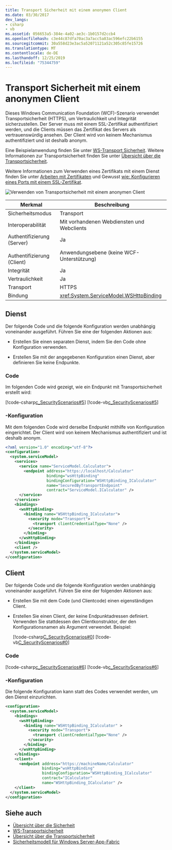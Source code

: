 ```yaml
---
title: Transport Sicherheit mit einem anonymen Client
ms.date: 03/30/2017
dev_langs:
- csharp
- vb
ms.assetid: 056653a5-384e-4a02-ae3c-1b0157d2ccb4
ms.openlocfilehash: c3e44c87dfa70ac3a7acc5a83ac596efc22b6155
ms.sourcegitcommit: 30a558d23e3ac5a52071121a52c305c85fe15726
ms.translationtype: MT
ms.contentlocale: de-DE
ms.lasthandoff: 12/25/2019
ms.locfileid: "75344759"
---
```

# <a name="transport-security-with-an-anonymous-client"></a>Transport Sicherheit mit einem anonymen Client

Dieses Windows Communication Foundation (WCF)-Szenario verwendet Transportsicherheit (HTTPS), um Vertraulichkeit und Integrität sicherzustellen. Der Server muss mit einem SSL-Zertifikat authentifiziert werden, und die Clients müssen das Zertifikat des Servers als vertrauenswürdig ansehen. Der Client wird von keinem Mechanismus authentifiziert und ist deshalb anonym.

Eine Beispielanwendung finden Sie unter [WS-Transport Sicherheit](../samples/ws-transport-security.md). Weitere Informationen zur Transportsicherheit finden Sie unter [Übersicht über die Transportsicherheit](transport-security-overview.md).

Weitere Informationen zum Verwenden eines Zertifikats mit einem Dienst finden Sie unter [Arbeiten mit Zertifikaten](working-with-certificates.md) und Gewusst [wie: Konfigurieren eines Ports mit einem SSL-Zertifikat](how-to-configure-a-port-with-an-ssl-certificate.md).

![Verwenden von Transportsicherheit mit einem anonymen Client](./media/8fa2e931-0cfb-4aaa-9272-91d652b85d8d.gif)

|Merkmal|Beschreibung|
|--------------------|-----------------|
|Sicherheitsmodus|Transport|
|Interoperabilität|Mit vorhandenen Webdiensten und Webclients|
|Authentifizierung (Server)<br /><br /> Authentifizierung (Client)|Ja<br /><br /> Anwendungsebene (keine WCF-Unterstützung)|
|Integrität|Ja|
|Vertraulichkeit|Ja|
|Transport|HTTPS|
|Bindung|<xref:System.ServiceModel.WSHttpBinding>|

## <a name="service"></a>Dienst

Der folgende Code und die folgende Konfiguration werden unabhängig voneinander ausgeführt. Führen Sie eine der folgenden Aktionen aus:

- Erstellen Sie einen separaten Dienst, indem Sie den Code ohne Konfiguration verwenden.

- Erstellen Sie mit der angegebenen Konfiguration einen Dienst, aber definieren Sie keine Endpunkte.

### <a name="code"></a>Code

Im folgenden Code wird gezeigt, wie ein Endpunkt mit Transportsicherheit erstellt wird:

[!code-csharp[c_SecurityScenarios#5](~/samples/snippets/csharp/VS_Snippets_CFX/c_securityscenarios/cs/source.cs#5)]
[!code-vb[c_SecurityScenarios#5](~/samples/snippets/visualbasic/VS_Snippets_CFX/c_securityscenarios/vb/source.vb#5)]

### <a name="configuration"></a>-Konfiguration

Mit dem folgenden Code wird derselbe Endpunkt mithilfe von Konfiguration eingerichtet. Der Client wird von keinem Mechanismus authentifiziert und ist deshalb anonym.

```xml
<?xml version="1.0" encoding="utf-8"?>
<configuration>
  <system.serviceModel>
    <services>
      <service name="ServiceModel.Calculator">
        <endpoint address="https://localhost/Calculator"
                  binding="wsHttpBinding"
                  bindingConfiguration="WSHttpBinding_ICalculator"
                  name="SecuredByTransportEndpoint"
                  contract="ServiceModel.ICalculator" />
      </service>
    </services>
    <bindings>
      <wsHttpBinding>
        <binding name="WSHttpBinding_ICalculator">
          <security mode="Transport">
            <transport clientCredentialType="None" />
          </security>
        </binding>
      </wsHttpBinding>
    </bindings>
    <client />
  </system.serviceModel>
</configuration>
```

## <a name="client"></a>Client

Der folgende Code und die folgende Konfiguration werden unabhängig voneinander ausgeführt. Führen Sie eine der folgenden Aktionen aus:

- Erstellen Sie mit dem Code (und Clientcode) einen eigenständigen Client.

- Erstellen Sie einen Client, der keine Endpunktadressen definiert. Verwenden Sie stattdessen den Clientkonstruktor, der den Konfigurationsnamen als Argument verwendet. Beispiel:

     [!code-csharp[C_SecurityScenarios#0](~/samples/snippets/csharp/VS_Snippets_CFX/c_securityscenarios/cs/source.cs#0)]
     [!code-vb[C_SecurityScenarios#0](~/samples/snippets/visualbasic/VS_Snippets_CFX/c_securityscenarios/vb/source.vb#0)]

### <a name="code"></a>Code

[!code-csharp[c_SecurityScenarios#6](~/samples/snippets/csharp/VS_Snippets_CFX/c_securityscenarios/cs/source.cs#6)]
[!code-vb[c_SecurityScenarios#6](~/samples/snippets/visualbasic/VS_Snippets_CFX/c_securityscenarios/vb/source.vb#6)]

### <a name="configuration"></a>-Konfiguration

Die folgende Konfiguration kann statt des Codes verwendet werden, um den Dienst einzurichten.

```xml
<configuration>
  <system.serviceModel>
    <bindings>
      <wsHttpBinding>
        <binding name="WSHttpBinding_ICalculator" >
          <security mode="Transport">
            <transport clientCredentialType="None" />
          </security>
        </binding>
      </wsHttpBinding>
    </bindings>
    <client>
      <endpoint address="https://machineName/Calculator"
                binding="wsHttpBinding"
                bindingConfiguration="WSHttpBinding_ICalculator"
                contract="ICalculator"
                name="WSHttpBinding_ICalculator" />
    </client>
  </system.serviceModel>
</configuration>
```

## <a name="see-also"></a>Siehe auch

- [Übersicht über die Sicherheit](security-overview.md)
- [WS-Transportsicherheit](../samples/ws-transport-security.md)
- [Übersicht über die Transportsicherheit](transport-security-overview.md)
- [Sicherheitsmodell für Windows Server-App-Fabric](https://docs.microsoft.com/previous-versions/appfabric/ee677202(v=azure.10))
